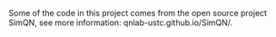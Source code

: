 Some of the code in this project comes from the open source project SimQN, see more information: qnlab-ustc.github.io/SimQN/.
